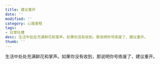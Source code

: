 ```yaml
---
title: 建议重开
date: ''
modified: ''
category: 心路里程
tags:
- 日常吐槽
desc: 生活中处处充满鲜花和掌声。如果你没有收到，那说明你号练废了，建议重开。
thumb: ''
---
```


生活中处处充满鲜花和掌声。如果你没有收到，那说明你号练废了，建议重开。